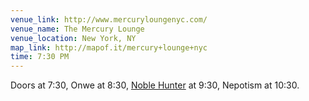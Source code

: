 ```yaml
---
venue_link: http://www.mercuryloungenyc.com/
venue_name: The Mercury Lounge
venue_location: New York, NY
map_link: http://mapof.it/mercury+lounge+nyc
time: 7:30 PM
---
```


Doors at 7:30, Onwe at 8:30, <a href="http://noblehuntermusic.com">Noble Hunter</a> at 9:30, Nepotism at 10:30.

